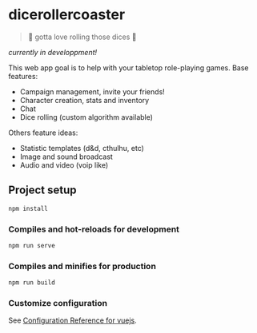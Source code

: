 # dicerollercoaster

> 🎲 gotta love rolling those dices 🎲

_currently in developpment!_

This web app goal is to help with your tabletop role-playing games.
Base features:

- Campaign management, invite your friends!
- Character creation, stats and inventory
- Chat
- Dice rolling (custom algorithm available)

Others feature ideas:

- Statistic templates (d&d, cthulhu, etc)
- Image and sound broadcast
- Audio and video (voip like)

## Project setup

```sh
npm install
```

### Compiles and hot-reloads for development

```sh
npm run serve
```

### Compiles and minifies for production

```sh
npm run build
```

### Customize configuration

See [Configuration Reference for vuejs](https://cli.vuejs.org/config/).
